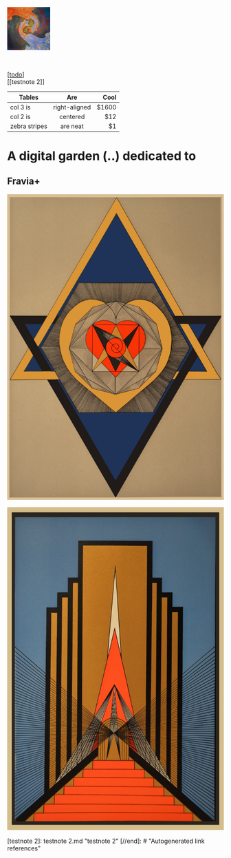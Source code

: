 <img src="attachments/SSF.jpg" width=100 align="middle">
<br>
<br>
<br>


[[todo]]
<br>
[[testnote 2]]

| Tables        | Are           | Cool  |
| ------------- |:-------------:| -----:|
| col 3 is      | right-aligned | $1600 |
| col 2 is      | centered      |   $12 |
| zebra stripes | are neat      |    $1 |

# A digital garden (..) dedicated to 
## Fravia+

![](attachments/2021-03-02-22-24-14.png)

![](attachments/151941726_10159394021590337_6449182029974625423_o.jpg)

[//begin]: # "Autogenerated link references for markdown compatibility"
[todo]: todo.md "Todo"
[testnote 2]: testnote 2.md "testnote 2"
[//end]: # "Autogenerated link references"